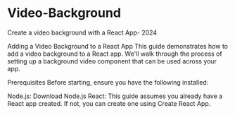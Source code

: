 # Video-Background
Create a video background with a React App- 2024

Adding a Video Background to a React App
This guide demonstrates how to add a video background to a React app. We'll walk through the process of setting up a background video component that can be used across your app.

Prerequisites
Before starting, ensure you have the following installed:

Node.js: Download Node.js
React: This guide assumes you already have a React app created. If not, you can create one using Create React App.
